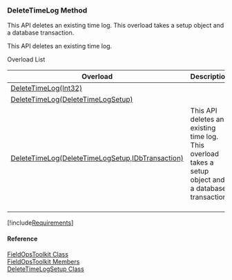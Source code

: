 ﻿### DeleteTimeLog Method

This API deletes an existing time log. This overload takes a setup object and a database transaction.

This API deletes an existing time log.

Overload List

| Overload | Description |
| --- | --- |
| [DeleteTimeLog(Int32)](FChoice.Toolkits.Clarify~FChoice.Toolkits.Clarify.FieldOps.FieldOpsToolkit~DeleteTimeLog(Int32).md) |   |
| [DeleteTimeLog(DeleteTimeLogSetup)](FChoice.Toolkits.Clarify~FChoice.Toolkits.Clarify.FieldOps.FieldOpsToolkit~DeleteTimeLog(DeleteTimeLogSetup).md) |   |
| [DeleteTimeLog(DeleteTimeLogSetup,IDbTransaction)](FChoice.Toolkits.Clarify~FChoice.Toolkits.Clarify.FieldOps.FieldOpsToolkit~DeleteTimeLog(DeleteTimeLogSetup,IDbTransaction).md) | This API deletes an existing time log. This overload takes a setup object and a database transaction.   |

[!include[Requirements](../partials/requirements.md)]



#### Reference

[FieldOpsToolkit Class](FChoice.Toolkits.Clarify~FChoice.Toolkits.Clarify.FieldOps.FieldOpsToolkit.md)  
[FieldOpsToolkit Members](FChoice.Toolkits.Clarify~FChoice.Toolkits.Clarify.FieldOps.FieldOpsToolkit_members.md)  
[DeleteTimeLogSetup Class](FChoice.Toolkits.Clarify~FChoice.Toolkits.Clarify.FieldOps.DeleteTimeLogSetup.md)